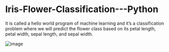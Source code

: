 # Iris-Flower-Classification---Python

It is called a hello world program of machine learning and it’s a classification problem where we will predict the flower class based on its petal length, petal width, sepal length, and sepal width.

![image](https://user-images.githubusercontent.com/66233975/118161718-88705500-b43d-11eb-91e4-70ec1f4803e1.png)


